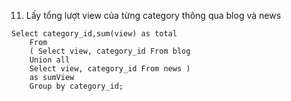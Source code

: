 11. Lấy tổng lượt view của từng category thông qua blog và news
```
Select category_id,sum(view) as total
	From 
	( Select view, category_id From blog
	Union all
	Select view, category_id From news ) 
	as sumView
	Group by category_id;
```
